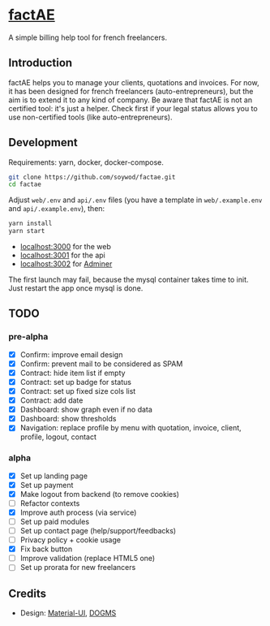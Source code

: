 # [factAE](https://factae.fr)

A simple billing help tool for french freelancers.

## Introduction

factAE helps you to manage your clients, quotations and invoices. For now, it
has been designed for french freelancers (auto-entrepreneurs), but the aim is
to extend it to any kind of company. Be aware that factAE is not an certified
tool: it's just a helper. Check first if your legal status allows you to use
non-certified tools (like auto-entrepreneurs).

## Development

Requirements: yarn, docker, docker-compose.

```bash
git clone https://github.com/soywod/factae.git
cd factae
```

Adjust `web/.env` and `api/.env` files (you have a template in
`web/.example.env` and `api/.example.env`), then:

```bash
yarn install
yarn start
```

- [localhost:3000](http://localhost:3000) for the web
- [localhost:3001](http://localhost:3001) for the api
- [localhost:3002](http://localhost:3002) for [Adminer](https://www.adminer.org/)

The first launch may fail, because the mysql container takes time to init. Just
restart the app once mysql is done.

## TODO

### pre-alpha

- [X] Confirm: improve email design
- [X] Confirm: prevent mail to be considered as SPAM
- [X] Contract: hide item list if empty
- [X] Contract: set up badge for status
- [X] Contract: set up fixed size cols list
- [X] Contract: add date
- [X] Dashboard: show graph even if no data
- [X] Dashboard: show thresholds
- [X] Navigation: replace profile by menu with quotation, invoice, client,
  profile, logout, contact

### alpha

- [X] Set up landing page
- [X] Set up payment
- [X] Make logout from backend (to remove cookies)
- [ ] Refactor contexts
- [X] Improve auth process (via service)
- [ ] Set up paid modules
- [ ] Set up contact page (help/support/feedbacks)
- [ ] Privacy policy + cookie usage
- [X] Fix back button
- [ ] Improve validation (replace HTML5 one)
- [ ] Set up prorata for new freelancers

## Credits

- Design: [Material-UI](https://material-ui.com/), [DOGMS](http://www.dogms.com)
